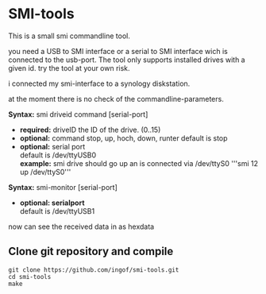 SMI-tools
=========

This is a small smi commandline tool.

you need a USB to SMI interface or a serial to SMI interface wich is connected to the usb-port.
The tool only supports installed drives with a given id.
try the tool at your own risk.

i connected my smi-interface to a synology diskstation.

at the moment there is no check of the commandline-parameters.

**Syntax:** smi driveid command [serial-port]
* **required:** driveID
the ID of the drive. (0..15)
* **optional:** command
stop, up, hoch, down, runter
default is stop
* **optional:** serial port<br>
default is /dev/ttyUSB0<br>
**example:**
smi drive should go up an is connected via /dev/ttyS0
'''smi 12 up /dev/ttyS0'''

**Syntax:** smi-monitor [serial-port]
* **optional: serialport**<br>
default is /dev/ttyUSB1

now can see the received data in as hexdata

Clone git repository and compile
--------------------------------
```
git clone https://github.com/ingof/smi-tools.git
cd smi-tools
make
```



